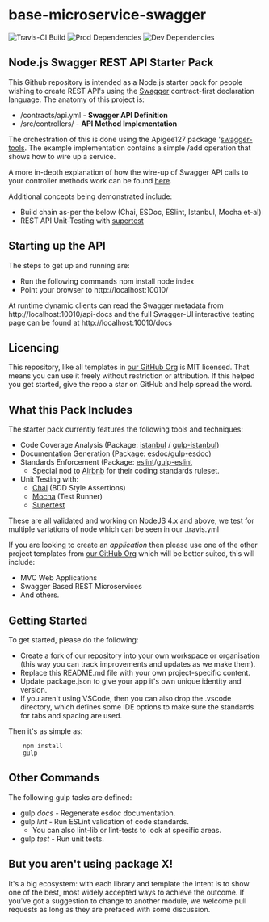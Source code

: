 # base-microservice-swagger
![Travis-CI Build](https://travis-ci.org/node-templates/base-microservice-swagger.svg?branch=master)
![Prod Dependencies](https://david-dm.org/node-templates/base-microservice-swagger/status.svg)
![Dev Dependencies](https://david-dm.org/node-templates/base-microservice-swagger/dev-status.svg)

## Node.js Swagger REST API Starter Pack
This Github repository is intended as a Node.js starter pack for people wishing to create REST
API's using the [Swagger](http://swagger.io) contract-first declaration language. The anatomy 
of this project is:

* /contracts/api.yml - __Swagger API Definition__
* /src/controllers/  - __API Method Implementation__

The orchestration of this is done using the Apigee127 package '[swagger-tools](https://github.com/apigee-127/swagger-tools).
The example implementation contains a simple /add operation that shows how to wire up
a service. 

A more in-depth explanation of how the wire-up of Swagger API calls to your controller methods work
can be found [here](https://github.com/apigee-127/swagger-tools/blob/master/docs/QuickStart.md).

Additional concepts being demonstrated include:

* Build chain as-per the below (Chai, ESDoc, ESlint, Istanbul, Mocha et-al)
* REST API Unit-Testing with [supertest](https://npmjs.org/package/supertest)

## Starting up the API
The steps to get up and running are:

* Run the following commands
    npm install
    node index
* Point your browser to http://localhost:10010/
    
At runtime dynamic clients can read the Swagger metadata from http://localhost:10010/api-docs and
the full Swagger-UI interactive testing page can be found at http://localhost:10010/docs

## Licencing
This repository, like all templates in [our GitHub Org](https://github.com/node-templates) is
MIT licensed. That means you can use it freely without restriction or attribution. If this
helped you get started, give the repo a star on GitHub and help spread the word.

## What this Pack Includes
The starter pack currently features the following tools and techniques:

- Code Coverage Analysis (Package: [istanbul](https://github.com/gotwarlost/istanbul) / [gulp-istanbul](https://github.com/SBoudrias/gulp-istanbul))
- Documentation Generation (Package: [esdoc](https://github.com/esdoc/esdoc)/[gulp-esdoc](https://github.com/nanopx/gulp-esdoc))
- Standards Enforcement (Package: [eslint](https://github.com/eslint/eslint)/[gulp-eslint](https://github.com/adametry/gulp-eslint)
    - Special nod to [Airbnb](https://github.com/airbnb/javascript/) for their coding standards ruleset.
- Unit Testing with:
    - [Chai](https://github.com/chaijs/chai) (BDD Style Assertions)
    - [Mocha](https://github.com/mochajs/mocha) (Test Runner)
    - [Supertest](https://npmjs.org/package/supertest)

These are all validated and working on NodeJS 4.x and above, we test for multiple
variations of node which can be seen in our .travis.yml

If you are looking to create an _application_ then please use one of the
other project templates from [our GitHub Org](https://github.com/node-templates)
which will be better suited, this will include:

- MVC Web Applications
- Swagger Based REST Microservices
- And others.

## Getting Started
To get started, please do the following:

* Create a fork of our repository into your own workspace or organisation 
    (this way you can track improvements and updates as we make them).
* Replace this README.md file with your own project-specific content.
* Update package.json to give your app it's own unique identity and version.
* If you aren't using VSCode, then you can also drop the .vscode directory, 
which defines some IDE options to make sure the standards for tabs and spacing
are used.

Then it's as simple as:

        npm install
        gulp

## Other Commands
The following gulp tasks are defined:

* gulp *docs* - Regenerate esdoc documentation.
* gulp *lint* - Run ESLint validation of code standards. 
    - You can also lint-lib or lint-tests to look at specific areas.
* gulp *test* - Run unit tests.

## But you aren't using package X!
It's a big ecosystem: with each library and template the intent is to show one
of the best, most widely accepted ways to achieve the outcome. If you've got a
suggestion to change to another module, we welcome pull requests as long as they
are prefaced with some discussion. 
